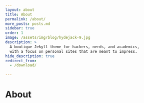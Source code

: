 ```yaml
---
layout: about
title: About
permalink: /about/
more_posts: posts.md
sidebar: true
order: 1
image: /assets/img/blog/hydejack-9.jpg
description: >
  A boutique Jekyll theme for hackers, nerds, and academics,
  with a focus on personal sites that are meant to impress.
hide_description: true
redirect_from:
  - /download/
  
---
```


# About

<!--author-->